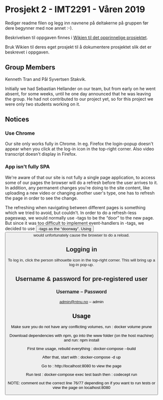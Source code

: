 # Prosjekt 2 - IMT2291 - Våren 2019 #

Rediger readme filen og legg inn navnene på deltakerne på gruppen før dere begynner med noe annet :-).

Beskrivelsen til oppgaven finnes i [Wikien til det opprinnelige prosjektet](https://bitbucket.org/okolloen/imt2291-prosjekt2-2019/wiki/Home).

Bruk Wikien til deres eget prosjekt til å dokumentere prosjektet slik det er beskrevet i oppgaven.


## Group Members
Kenneth Tran and Pål Syvertsen Stakvik.

Initially we had Sebastian Hellander on our team, but from early on he went absent, for some weeks, until he one day announced that he was leaving the group. He had not contributed to our project yet, so for this project we were only two students working on it.


## Notices

### Use Chrome
Our site only works fully in Chrome. In eg. Firefox the login-popup doesn't appear when you click at the log-in icon in the top-right corner. Also video transcript doesn't display in Firefox.

### App isn't fully SPA
We're aware of that our site is not fully a single page application, to access some of our pages the browser will do a refresh before the user arrives to it. In addition, any permanent changes you're doing to the site content, like uploading a new video or changing another user's type, one has to refresh the page in order to see the change.

The refreshing when navigating between different pages is something which we tried to avoid, but couldn't. In order to do a refresh-less pageswap, we would normally use <a>-tags to be the “door” to the new page. But since it was too difficult to implement event-handlers in <a>-tags, we decided to use <button>-tags as the “doorway”. Using <button> would unfortunately cause the browser to do a reload.

## Logging in
To log in, click the person silhouette icon in the top-right corner. This will bring up a log-in pop-up.

## Username & password for pre-registered user
### Username	–	Password

admin@ntnu.no	– admin

## Usage

Make sure you do not have any conflicting volumes, run : docker volume prune

Download dependencies with npm, go into the www folder (on the host machine) and run: npm install

First time usage, rebuild everything : docker-compose --build

After that, start with : docker-compose -d up

Go to : http://localhost:8080 to view the page

Run test : docker-compose exec test bash
then : codecept run

NOTE: comment out the correct line 76/77 depending on if you want to run tests
or view the page on localhost:8080
